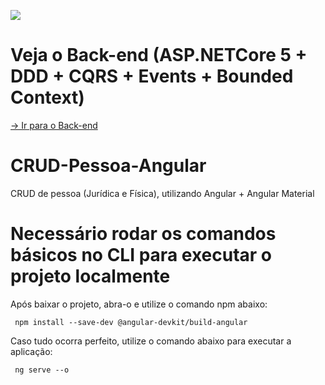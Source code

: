 ![](https://user-images.githubusercontent.com/40209308/122224592-a2f97c00-ce8a-11eb-8d06-b6ea83ed56e4.png)

# Veja o Back-end (ASP.NETCore 5 + DDD + CQRS + Events + Bounded Context)
[-> Ir para o Back-end](https://github.com/GustavoRodrigues94/CRUD-Pessoa-ASP.NETCore)

# CRUD-Pessoa-Angular
CRUD de pessoa (Jurídica e Física), utilizando Angular + Angular Material

# Necessário rodar os comandos básicos no CLI para executar o projeto localmente
Após baixar o projeto, abra-o e utilize o comando npm abaixo:

<code> npm install --save-dev @angular-devkit/build-angular </code>
 
 Caso tudo ocorra perfeito, utilize o comando abaixo para executar a aplicação: 
  
<code> ng serve --o </code>



